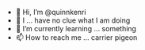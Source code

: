 - 👋 Hi, I’m @quinnkenri
- 👀 I ... have no clue what I am doing
- 🌱 I’m currently learning ... something
- 📫 How to reach me ... carrier pigeon

<!---
quinnkenri/quinnkenri is a ✨ special ✨ repository because its `README.md` (this file) appears on your GitHub profile.
You can click the Preview link to take a look at your changes.
--->
